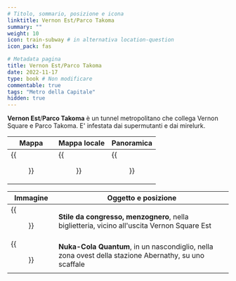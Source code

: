 ```yaml
---
# Titolo, sommario, posizione e icona
linktitle: Vernon Est/Parco Takoma 
summary: ""
weight: 10
icon: train-subway # in alternativa location-question
icon_pack: fas

# Metadata pagina
title: Vernon Est/Parco Takoma
date: 2022-11-17
type: book # Non modificare
commentable: true
tags: "Metro della Capitale"
hidden: true
---
```



<div class="fo3">


**Vernon Est**/**Parco Takoma** è un tunnel metropolitano che collega Vernon Square e Parco Takoma. E' infestata dai supermutanti e dai mirelurk.

| Mappa | Mappa locale | Panoramica |
| ----- | ------------ | ---------- |
| {{<figure src="fo3/VE_Takoma_Park_loc 1.webp">}}  |  {{<figure src="fo3/Metro_VE_Takoma_Park_loc_map 1.webp">}} | {{<figure src="fo3/Abernathy_Metro_station 1.webp">}}  |

| Immagine | Oggetto e posizione |
| -------- | ------------------- |
| {{<figure src="fo3/FO3_LCS_Vernon_East 1.webp">}}  | **Stile da congresso, menzognero**, nella biglietteria, vicino all'uscita Vernon Square Est  |
| {{<figure src="fo3/NCQ_Vernon_East.jpg">}}  | **Nuka-Cola Quantum**, in un nascondiglio, nella zona ovest della stazione Abernathy, su uno scaffale  |

</div>
